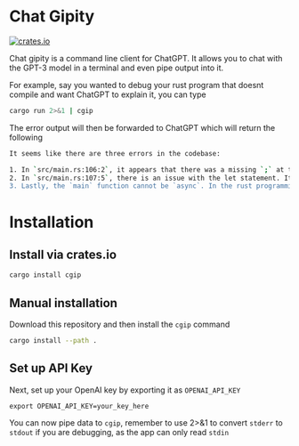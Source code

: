 # Chat Gipity
[![crates.io](https://img.shields.io/crates/v/cgip.svg)](https://crates.io/crates/cgip)

Chat gipity is a command line client for ChatGPT. It allows you to chat with the GPT-3 model in a terminal and even pipe output into it.


For example, say you wanted to debug your rust program that doesnt compile and want ChatGPT to explain it, you can type

```sh
cargo run 2>&1 | cgip
```

The error output will then be forwarded to ChatGPT which will return the following

```sh
It seems like there are three errors in the codebase:

1. In `src/main.rs:106:2`, it appears that there was a missing `;` at the end of line 106. Adding the semicolon should resolve this error.
2. In `src/main.rs:107:5`, there is an issue with the let statement. It's likely that this is caused by not having a fully declared variable type. You could try specifying the type of `response_text`, like this `let response_text: String = get_response(content).await;`
3. Lastly, the `main` function cannot be `async`. In the rust programming language, the `async` keyword is used when working with asynchronous code within other functions that are not `main`. You could try removing the `async` keyword from the `main` function because it is not allowed.
```

# Installation

## Install via crates.io

```bash
cargo install cgip
```

## Manual installation
Download this repository and then install the `cgip` command
```bash
cargo install --path .
```

## Set up API Key
Next, set up your OpenAI key by exporting it as `OPENAI_API_KEY`
```
export OPENAI_API_KEY=your_key_here
```

You can now pipe data to `cgip`, remember to use 2>&1 to convert `stderr` to `stdout` if you are debugging, as the app can only read `stdin`


